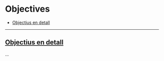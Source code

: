 # Objectives

- [Objectius en detall](/{{route}}/{{version}}/objectives#details)

---

<a name="details"></a>
## [Objectius en detall](/{{route}}/{{version}}/objectives#details)
...
